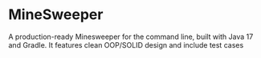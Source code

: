 # MineSweeper
A production-ready Minesweeper for the command line, built with Java 17 and Gradle. It features clean OOP/SOLID design and include test cases
